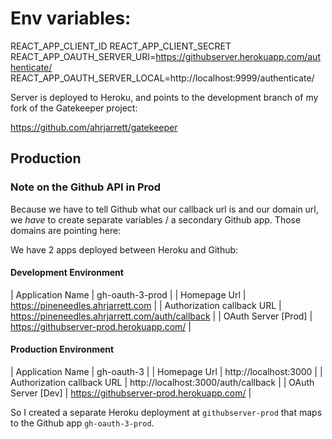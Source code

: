 
# Env variables:

REACT_APP_CLIENT_ID
REACT_APP_CLIENT_SECRET
REACT_APP_OAUTH_SERVER_URI=https://githubserver.herokuapp.com/authenticate/
REACT_APP_OAUTH_SERVER_LOCAL=http://localhost:9999/authenticate/

Server is deployed to Heroku, and points to the development branch of my fork of the Gatekeeper project:

https://github.com/ahrjarrett/gatekeeper

## Production

### Note on the Github API in Prod

Because we have to tell Github what our callback url is and our domain url, we _have_ to create separate variables / a secondary Github app. Those domains are pointing here:

We have 2 apps deployed between Heroku and Github:

#### Development Environment

| Application Name           | gh-oauth-3-prod                                  |
| Homepage Url               | https://pineneedles.ahrjarrett.com               |
| Authorization callback URL | https://pineneedles.ahrjarrett.com/auth/callback |
| OAuth Server [Prod]        | https://githubserver-prod.herokuapp.com/         |

#### Production Environment

| Application Name           | gh-oauth-3                               |
| Homepage Url               | http://localhost:3000                    |
| Authorization callback URL | http://localhost:3000/auth/callback      |
| OAuth Server [Dev]    | https://githubserver-prod.herokuapp.com/ |


So I created a separate Heroku deployment at `githubserver-prod` that maps to the Github app `gh-oauth-3-prod`.
